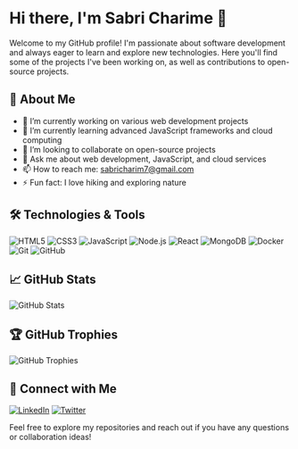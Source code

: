 # Hi there, I'm Sabri Charime 👋

Welcome to my GitHub profile! I'm passionate about software development and always eager to learn and explore new technologies. Here you'll find some of the projects I've been working on, as well as contributions to open-source projects.

## 🚀 About Me

- 🔭 I’m currently working on various web development projects
- 🌱 I’m currently learning advanced JavaScript frameworks and cloud computing
- 👯 I’m looking to collaborate on open-source projects
- 💬 Ask me about web development, JavaScript, and cloud services
- 📫 How to reach me: [sabricharim7@gmail.com](mailto:sabricharim7@gmail.com)
- ⚡ Fun fact: I love hiking and exploring nature

## 🛠️ Technologies & Tools

![HTML5](https://img.shields.io/badge/-HTML5-E34F26?style=flat&logo=html5&logoColor=white)
![CSS3](https://img.shields.io/badge/-CSS3-1572B6?style=flat&logo=css3&logoColor=white)
![JavaScript](https://img.shields.io/badge/-JavaScript-F7DF1E?style=flat&logo=javascript&logoColor=black)
![Node.js](https://img.shields.io/badge/-Node.js-339933?style=flat&logo=node.js&logoColor=white)
![React](https://img.shields.io/badge/-React-61DAFB?style=flat&logo=react&logoColor=black)
![MongoDB](https://img.shields.io/badge/-MongoDB-47A248?style=flat&logo=mongodb&logoColor=white)
![Docker](https://img.shields.io/badge/-Docker-2496ED?style=flat&logo=docker&logoColor=white)
![Git](https://img.shields.io/badge/-Git-F05032?style=flat&logo=git&logoColor=white)
![GitHub](https://img.shields.io/badge/-GitHub-181717?style=flat&logo=github&logoColor=white)

## 📈 GitHub Stats

![GitHub Stats](https://github-readme-stats.vercel.app/api?username=sabricharime&show_icons=true&theme=radical)

## 🏆 GitHub Trophies

![GitHub Trophies](https://github-profile-trophy.vercel.app/?username=sabricharime&theme=radical)

## 🔗 Connect with Me

[![LinkedIn](https://img.shields.io/badge/-LinkedIn-blue?style=flat&logo=linkedin&logoColor=white)](https://www.linkedin.com/in/sabri-charime/)
[![Twitter](https://img.shields.io/badge/-Twitter-1DA1F2?style=flat&logo=twitter&logoColor=white)](https://twitter.com/sabricharime)

Feel free to explore my repositories and reach out if you have any questions or collaboration ideas!
